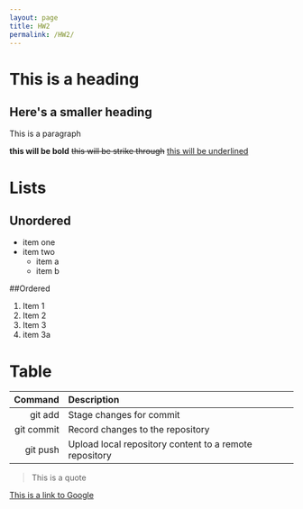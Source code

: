 ```yaml
---
layout: page
title: HW2
permalink: /HW2/
---
```


# This is a heading
## Here's a smaller heading

This is a paragraph

**this will be bold** ~~this will be strike through~~ <u>this will be underlined</u>

# Lists
## Unordered
- item one
- item two
  - item a
  - item b

##Ordered
1. Item 1
2. Item 2
3. Item 3
4. item 3a

# Table

| Command  | Description |
| -------------: | :------------- |
| git add  | Stage changes for commit |
| git commit  | Record changes to the repository |
| git push  | Upload local repository content to a remote repository |

> This is a quote

[This is a link to Google](https://www.google.com/)
